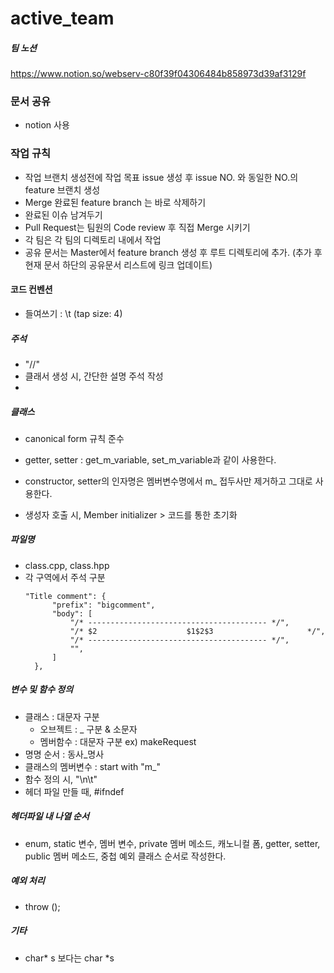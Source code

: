 # active_team

##### 팀 노션
https://www.notion.so/webserv-c80f39f04306484b858973d39af3129f

### 문서 공유
- notion 사용


### 작업 규칙

- 작업 브랜치 생성전에 작업 목표 issue 생성 후 issue NO. 와 동일한 NO.의 feature 브랜치 생성
- Merge 완료된 feature branch 는 바로 삭제하기
- 완료된 이슈 남겨두기
- Pull Request는 팀원의 Code review 후 직접  Merge 시키기
- 각 팀은 각 팀의 디렉토리 내에서 작업
- 공유 문서는 Master에서 feature branch 생성 후 루트 디렉토리에 추가. (추가 후 현재 문서 하단의 공유문서 리스트에 링크 업데이트)


#### 코드 컨벤션

- 들여쓰기 : \t (tap size: 4)

##### 주석 
- "//"
- 클래서 생성 시, 간단한 설명 주석 작성
- 
##### 클래스
- canonical form 규칙 준수
- getter, setter : get_m_variable, set_m_variable과 같이 사용한다.
- constructor, setter의 인자명은 멤버변수명에서 m_ 접두사만 제거하고 그대로 사용한다.

- 생성자 호출 시, Member initializer > 코드를 통한 초기화
 
##### 파일명
- class.cpp, class.hpp
- 각 구역에서 주석 구분 
  ```
  "Title comment": {
		"prefix": "bigcomment",
		"body": [
			"/* ---------------------------------------- */",
			"/* $2                    $1$2$3                     */",
			"/* ---------------------------------------- */",
			"",
		]
	},
  ```

##### 변수 및 함수 정의
- 클래스 : 대문자 구분
   - 오브젝트 : _ 구분 & 소문자 
   - 멤버함수 : 대문자 구분    ex) makeRequest
- 명명 순서 : 동사_명사
- 클래스의 멤버변수 : start with "m_"
- 함수 정의 시, "\n\t"
- 헤더 파일 만들 때, #ifndef

##### 헤더파일 내 나열 순서
- enum, static 변수, 멤버 변수, private 멤버 메소드, 캐노니컬 폼, getter, setter, public 멤버 메소드, 중첩 예외 클래스 순서로 작성한다.

##### 예외 처리
- throw ();

##### 기타
- char* s 보다는 char *s

